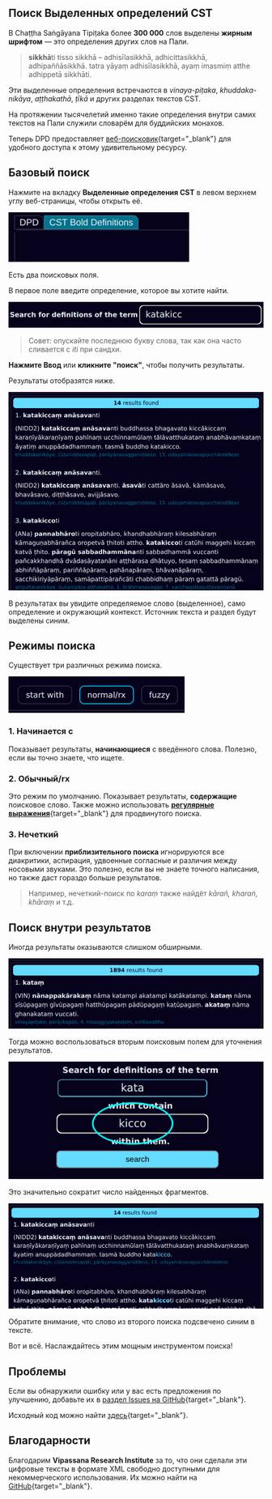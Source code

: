 ## Поиск Выделенных определений CST

В Chaṭṭha Saṅgāyana Tipiṭaka более **300 000** слов выделены **жирным шрифтом** — это определения других слов на Пали.

> **sikkhā**ti tisso sikkhā – adhisīlasikkhā, adhicittasikkhā, adhipaññāsikkhā. tatra yāyaṃ adhisīlasikkhā, ayaṃ imasmiṃ atthe adhippetā sikkhāti.

Эти выделенные определения встречаются в *vinaya-piṭaka*, *khuddaka-nikāya*, *aṭṭhakathā*, *ṭīkā* и других разделах текстов CST.

На протяжении тысячелетий именно такие определения внутри самих текстов на Пали служили словарём для буддийских монахов.  

Теперь DPD предоставляет [веб-поисковик](https://dict.dhamma.gift/ru){target="_blank"} для удобного доступа к этому удивительному ресурсу.

## Базовый поиск

Нажмите на вкладку **Выделенные определения CST** в левом верхнем углу веб-страницы, чтобы открыть её.

![Вкладка определений DPD](../pics/dpdict.net/dpdict_bd_tab.png)

Есть два поисковых поля.

В первое поле введите определение, которое вы хотите найти.

![Поисковое поле 1](../pics/dpdict.net/dpdict_bd_searchbox1.png)

> Совет: опускайте последнюю букву слова, так как она часто сливается с *iti* при сандхи.

**Нажмите Ввод** или **кликните "поиск"**, чтобы получить результаты.

Результаты отобразятся ниже.

![Результаты поиска](../pics/dpdict.net/dpdict_bd_results.png)

В результатах вы увидите определяемое слово (выделенное), само определение и окружающий контекст. Источник текста и раздел будут выделены синим.

## Режимы поиска

Существует три различных режима поиска.

![Режимы поиска](../pics/dpdict.net/dpdict_bd_search_modes.png)

### 1. Начинается с
Показывает результаты, **начинающиеся** с введённого слова. Полезно, если вы точно знаете, что ищете.

### 2. Обычный/rx  
Это режим по умолчанию. Показывает результаты, **содержащие** поисковое слово. Также можно использовать [**регулярные выражения**](https://habr.com/ru/articles/545150/){target="_blank"} для продвинутого поиска.

### 3. Нечеткий  
При включении **приблизительного поиска** игнорируются все диакритики, аспирация, удвоенные согласные и различия между носовыми звуками. Это полезно, если вы не знаете точного написания, но также даст гораздо больше результатов.

> Например, нечеткий-поиск по *karaṃ* также найдёт *kārañ, kharaṅ, khāraṃ* и т.д.

## Поиск внутри результатов

Иногда результаты оказываются слишком обширными.

![Слишком много результатов](../pics/dpdict.net/dpdict_bd_too_many.png)

Тогда можно воспользоваться вторым поисковым полем для уточнения результатов.

![Поисковое поле 2](../pics/dpdict.net/dpdict_bd_searchbox2.png)

Это значительно сократит число найденных фрагментов.

![Меньше результатов](../pics/dpdict.net/dpdict_bd_less_results.png)

Обратите внимание, что слово из второго поиска подсвечено синим в тексте.

Вот и всё. Наслаждайтесь этим мощным инструментом поиска!

## Проблемы

Если вы обнаружили ошибку или у вас есть предложения по улучшению, добавьте их в [раздел Issues на GitHub](https://github.com/sasanarakkha/dpd-db-sbs/issues){target="_blank"}.

Исходный код можно найти [здесь](https://github.com/sasanarakkha/dpd-db-sbs/blob/6eaaa4c58059e5e03ecdf522635335b89a5e4b1d/exporter/webapp/main.py#L223){target="_blank"}.

## Благодарности

Благодарим **Vipassana Research Institute** за то, что они сделали эти цифровые тексты в формате XML свободно доступными для некоммерческого использования. Их можно найти на [GitHub](https://github.com/VipassanaTech/tipitaka-xml){target="_blank"}.
